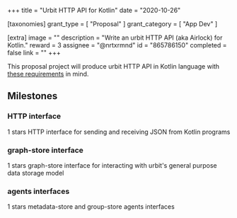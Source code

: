 +++
title = "Urbit HTTP API for Kotlin"
date = "2020-10-26"

[taxonomies]
grant_type = [ "Proposal" ]
grant_category = [ "App Dev" ]

[extra]
image = ""
description = "Write an urbit HTTP API (aka Airlock) for Kotlin."
reward = 3
assignee = "@nrtxrmnd"
id = "865786150"
completed = false
link = ""
+++

This proposal project will produce urbit HTTP API in Kotlin language with [these requirements](https://docs.google.com/document/d/1no5oos_NE8LrUWz7iG9SKZMTIzruZVevZQ75nD5OHmI/edit) in mind.

## Milestones

### HTTP interface

1 stars
HTTP interface for sending and receiving JSON from Kotlin programs

### graph-store interface

1 stars
graph-store interface for interacting with urbit's general purpose data storage model

### agents interfaces

1 stars
metadata-store and group-store agents interfaces

